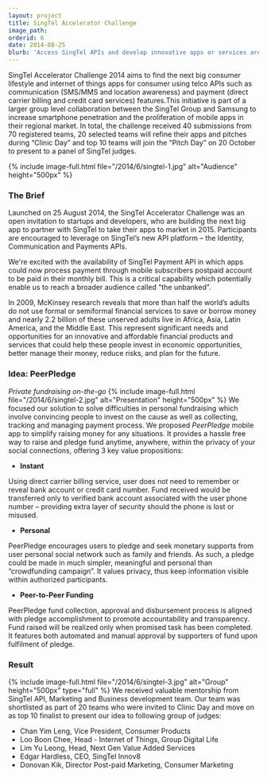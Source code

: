 ```yaml
---
layout: project
title: SingTel Accelerator Challenge
image_path: 
orderid: 6
date: 2014-08-25
blurb: 'Access SingTel APIs and develop innovative apps or services around the two themes: Consumer Lifestyle and Internet of Things'
---
```

SingTel Accelerator Challenge 2014 aims to find the next big consumer lifestyle and internet of things apps for consumer using telco APIs such as  communication (SMS/MMS and location awareness) and payment (direct carrier billing and credit card services) features.This initiative is part of a larger group level collaboration between the SingTel Group and Samsung to increase smartphone penetration and the proliferation of mobile apps in their regional market. In total, the challenge received 40 submissions from 70 registered teams, 20 selected teams will refine their apps and pitches during  “Clinic Day” and top 10 teams will join the “Pitch Day” on 20 October to present to a panel of SingTel judges. 
<!--more-->
{% include image-full.html file="/2014/6/singtel-1.jpg" alt="Audience" height="500px" %}

### The Brief
Launched on 25 August 2014, the SingTel Accelerator Challenge was an open invitation to startups and developers, who are building the next big app to partner with SingTel to take their apps to market in 2015. Participants are encouraged to leverage on SingTel’s new API platform – the Identity, Communication and Payments APIs. 


We're excited with the availability of SingTel Payment API in which apps could now process payment through mobile subscribers postpaid account to be paid in their monthly bill. This is a critical capability which potentially enable us to reach a broader audience called "the unbanked".

In 2009, McKinsey research reveals that more than half the world’s adults do not use formal or semiformal financial services to save or borrow money and nearly 2.2 billion of these unserved adults live in Africa, Asia, Latin America, and the Middle East. This represent significant needs and opportunities for an innovative and affordable financial products and services that could help these people invest in economic opportunities, better manage their money, reduce risks, and plan for the future.

### Idea: PeerPledge
*Private fundraising on-the-go* 
{% include image-full.html file="/2014/6/singtel-2.jpg" alt="Presentation" height="500px" %}
We focused our solution to solve difficulties in personal fundraising which involve convincing people to invest on the cause as well as collecting, tracking and managing payment process. We proposed *PeerPledge* mobile app to simplify raising money for any situations. It provides a hassle free way to raise and pledge fund anytime, anywhere, within the privacy of your social connections, offering 3 key value propositions:  

   * **Instant**

   Using direct carrier billing service, user does not need to remember or reveal bank account or credit card number. Fund received would be transferred only to verified bank account associated with the user phone number – providing extra layer of security should the phone is lost or misused.

   * **Personal**

   PeerPledge encourages users to pledge and seek monetary supports from user personal social network such as family and friends. As such, a pledge could be made in much simpler, meaningful and personal than “crowdfunding campaign”. It values privacy, thus keep information visible within authorized participants. 

   * **Peer-to-Peer Funding**

   PeerPledge fund collection, approval and disbursement process is aligned with pledge accomplishment to promote accountability and transparency. Fund raised will be realized only when promised task has been completed. It features both automated and manual approval by supporters of fund upon fulfilment of pledge.

### Result
{% include image-full.html file="/2014/6/singtel-3.jpg" alt="Group" height="500px" type="full" %}
We received valuable mentorship from SingTel API, Marketing and Business development team. Our team was shortlisted as part of 20 teams who were invited to Clinic Day and move on as top 10 finalist to present our idea to following group of judges:

  * Chan Yim Leng, Vice President, Consumer Products
  * Loo Boon Chee, Head - Internet of Things, Group Digital Life
  * Lim Yu Leong, Head, Next Gen Value Added Services
  * Edgar Hardless, CEO, SingTel Innov8
  * Donovan Kik, Director Post-paid Marketing, Consumer Marketing

